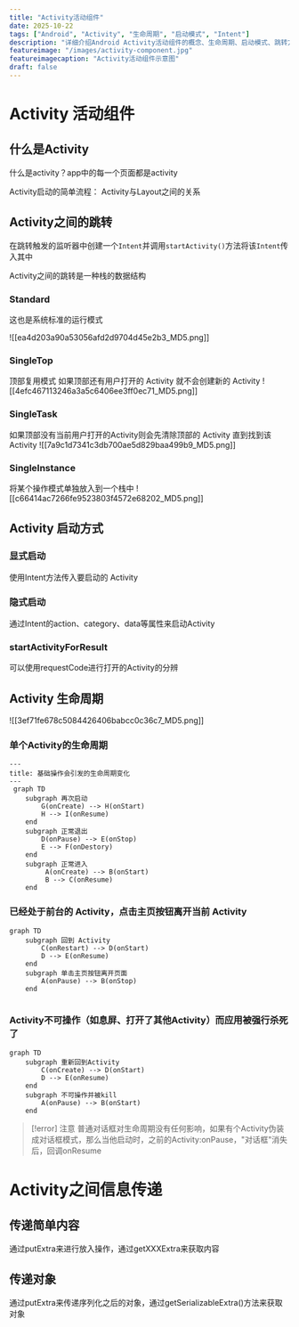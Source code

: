 ```yaml
---
title: "Activity活动组件"
date: 2025-10-22
tags: ["Android", "Activity", "生命周期", "启动模式", "Intent"]
description: "详细介绍Android Activity活动组件的概念、生命周期、启动模式、跳转方式和信息传递方法"
featureimage: "/images/activity-component.jpg"
featureimagecaption: "Activity活动组件示意图"
draft: false
---
```


# Activity 活动组件

## 什么是Activity

什么是activity？app中的每一个页面都是activity

Activity启动的简单流程：
Activity与Layout之间的关系

## Activity之间的跳转

在跳转触发的监听器中创建一个`Intent`并调用`startActivity()`方法将该`Intent`传入其中

Activity之间的跳转是一种栈的数据结构

### Standard
这也是系统标准的运行模式

![[ea4d203a90a53056afd2d9704d45e2b3_MD5.png]]

### SingleTop
顶部复用模式
如果顶部还有用户打开的 Activity 就不会创建新的 Activity
![[4efc467113246a3a5c6406ee3ff0ec71_MD5.png]]

### SingleTask
如果顶部没有当前用户打开的Activity则会先清除顶部的 Activity 直到找到该Activity
![[7a9c1d7341c3db700ae5d829baa499b9_MD5.png]]

### SingleInstance
将某个操作模式单独放入到一个栈中
![[c66414ac7266fe9523803f4572e68202_MD5.png]]

## Activity 启动方式

### 显式启动
使用Intent方法传入要启动的 Activity

### 隐式启动
通过Intent的action、category、data等属性来启动Activity

### startActivityForResult
可以使用requestCode进行打开的Activity的分辨

## Activity 生命周期

![[3ef71fe678c5084426406babcc0c36c7_MD5.png]]

### 单个Activity的生命周期

```mermaid
---
title: 基础操作会引发的生命周期变化
---
 graph TD
	subgraph 再次启动
		G(onCreate) --> H(onStart)
		H --> I(onResume)
	end
	subgraph 正常退出
		D(onPause) --> E(onStop)
		E --> F(onDestory)
	end
	subgraph 正常进入
		 A(onCreate) --> B(onStart)
		 B --> C(onResume)
	end
```

### 已经处于前台的 Activity，点击主页按钮离开当前 Activity

```mermaid
graph TD
	subgraph 回到 Activity
		C(onRestart) --> D(onStart)
		D --> E(onResume)
	end
	subgraph 单击主页按钮离开页面
		A(onPause) --> B(onStop)
	end
	
```

### Activity不可操作（如息屏、打开了其他Activity）而应用被强行杀死了

```mermaid
graph TD
	subgraph 重新回到Activity
		C(onCreate) --> D(onStart)
		D --> E(onResume)
	end
	subgraph 不可操作并被kill
		A(onPause) --> B(onStart)
	end
```

>[!error] 注意
>普通对话框对生命周期没有任何影响，如果有个Activity伪装成对话框模式，那么当他启动时，之前的Activity:onPause，"对话框"消失后，回调onResume

# Activity之间信息传递
## 传递简单内容
通过putExtra来进行放入操作，通过getXXXExtra来获取内容
## 传递对象
通过putExtra来传递序列化之后的对象，通过getSerializableExtra()方法来获取对象